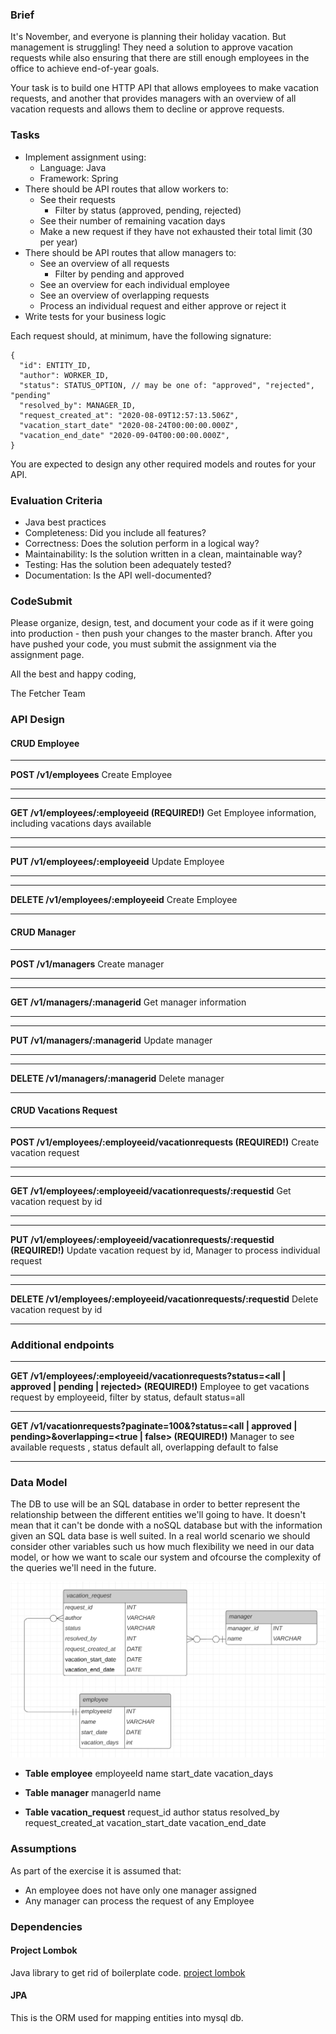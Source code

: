 ### Brief

It's November, and everyone is planning their holiday vacation. But management is struggling! They need a solution to approve vacation requests while also ensuring that there are still enough employees in the office to achieve end-of-year goals.

Your task is to build one HTTP API that allows employees to make vacation requests, and another that provides managers with an overview of all vacation requests and allows them to decline or approve requests.

### Tasks

- Implement assignment using:
  - Language: Java
  - Framework: Spring
- There should be API routes that allow workers to:
  - See their requests
    - Filter by status (approved, pending, rejected)
  - See their number of remaining vacation days
  - Make a new request if they have not exhausted their total limit (30 per year)
- There should be API routes that allow managers to:
  - See an overview of all requests
    - Filter by pending and approved
  - See an overview for each individual employee
  - See an overview of overlapping requests
  - Process an individual request and either approve or reject it
- Write tests for your business logic

Each request should, at minimum, have the following signature:

```
{
  "id": ENTITY_ID,
  "author": WORKER_ID,
  "status": STATUS_OPTION, // may be one of: "approved", "rejected", "pending"
  "resolved_by": MANAGER_ID,
  "request_created_at": "2020-08-09T12:57:13.506Z",
  "vacation_start_date" "2020-08-24T00:00:00.000Z",
  "vacation_end_date" "2020-09-04T00:00:00.000Z",
}
```

You are expected to design any other required models and routes for your API.

### Evaluation Criteria

- Java best practices
- Completeness: Did you include all features?
- Correctness: Does the solution perform in a logical way?
- Maintainability: Is the solution written in a clean, maintainable way?
- Testing: Has the solution been adequately tested?
- Documentation: Is the API well-documented?

### CodeSubmit

Please organize, design, test, and document your code as if it were going into production - then push your changes to the master branch. After you have pushed your code, you must submit the assignment via the assignment page.

All the best and happy coding,

The Fetcher Team

### API Design

#### CRUD Employee

---

**POST /v1/employees**
Create Employee

---

---

**GET /v1/employees/:employeeid (REQUIRED!)**
Get Employee information, including vacations days available

---

---

**PUT /v1/employees/:employeeid**
Update Employee

---

---

**DELETE /v1/employees/:employeeid**
Create Employee

---

#### CRUD Manager

---

**POST /v1/managers**
Create manager

---

---

**GET /v1/managers/:managerid**
Get manager information

---

---

**PUT /v1/managers/:managerid**
Update manager

---

---

**DELETE /v1/managers/:managerid**
Delete manager

---

#### CRUD Vacations Request

---

**POST /v1/employees/:employeeid/vacationrequests (REQUIRED!)**
Create vacation request

---

---

**GET /v1/employees/:employeeid/vacationrequests/:requestid**
Get vacation request by id

---

---

**PUT /v1/employees/:employeeid/vacationrequests/:requestid (REQUIRED!)**
Update vacation request by id, Manager to process individual request

---

---

**DELETE /v1/employees/:employeeid/vacationrequests/:requestid**
Delete vacation request by id

---

### Additional endpoints

---

**GET /v1/employees/:employeeid/vacationrequests?status=<all | approved | pending | rejected> (REQUIRED!)**
Employee to get vacations request by employeeid, filter by status, default status=all

---

**GET /v1/vacationrequests?paginate=100&?status=<all | approved | pending>&overlapping=<true | false> (REQUIRED!)**
Manager to see available requests , status default all, overlapping default to false

---

### Data Model

The DB to use will be an SQL database in order to better represent the relationship between the different entities we'll going to have. It doesn't mean that it can't be donde with a noSQL database but with the information given an SQL data base is well suited. In a real world scenario we should consider other variables such us how much flexibility we need in our data model, or how we want to scale our system and ofcourse the complexity of the queries we'll need in the future.

![Entiti Model](/docs/entity_model.png)

- **Table employee**
  employeeId
  name
  start_date
  vacation_days

- **Table manager**
  managerId
  name

- **Table vacation_request**
  request_id
  author
  status
  resolved_by
  request_created_at
  vacation_start_date
  vacation_end_date

### Assumptions

As part of the exercise it is assumed that:

- An employee does not have only one manager assigned
- Any manager can process the request of any Employee

### Dependencies

#### Project Lombok

Java library to get rid of boilerplate code. [project lombok](https://projectlombok.org/)

#### JPA

This is the ORM used for mapping entities into mysql db.
